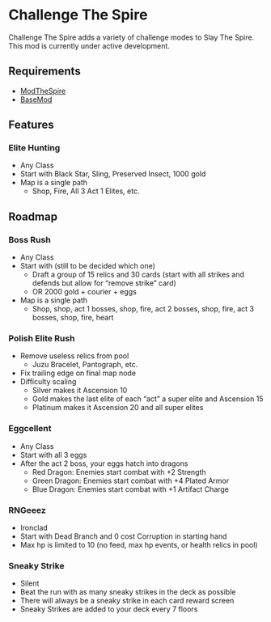 # Challenge The Spire

Challenge The Spire adds a variety of challenge modes to Slay The Spire. This mod is currently
under active development.

## Requirements

- [ModTheSpire](https://github.com/kiooeht/ModTheSpire)
- [BaseMod](https://github.com/daviscook477/BaseMod)

## Features

### Elite Hunting

- Any Class
- Start with Black Star, Sling, Preserved Insect, 1000 gold
- Map is a single path
  - Shop, Fire, All 3 Act 1 Elites, etc.

## Roadmap

### Boss Rush

- Any Class
- Start with (still to be decided which one)
  - Draft a group of 15 relics and 30 cards (start with all strikes and defends but allow for “remove strike” card)
  - OR 2000 gold + courier + eggs
- Map is a single path
  - Shop, shop, act 1 bosses, shop, fire, act 2 bosses, shop, fire, act 3 bosses, shop, fire, heart 

### Polish Elite Rush

- Remove useless relics from pool
  - Juzu Bracelet, Pantograph, etc.
- Fix trailing edge on final map node
- Difficulty scaling
  - Silver makes it Ascension 10
  - Gold makes the last elite of each “act” a super elite and Ascension 15
  - Platinum makes it Ascension 20 and all super elites

### Eggcellent

- Any Class
- Start with all 3 eggs
- After the act 2 boss, your eggs hatch into dragons
  - Red Dragon: Enemies start combat with +2 Strength
  - Green Dragon: Enemies start combat with +4 Plated Armor
  - Blue Dragon: Enemies start combat with +1 Artifact Charge

### RNGeeez

- Ironclad
- Start with Dead Branch and 0 cost Corruption in starting hand
- Max hp is limited to 10 (no feed, max hp events, or health relics in pool)

### Sneaky Strike

- Silent
- Beat the run with as many sneaky strikes in the deck as possible
- There will always be a sneaky strike in each card reward screen
- Sneaky Strikes are added to your deck every 7 floors
